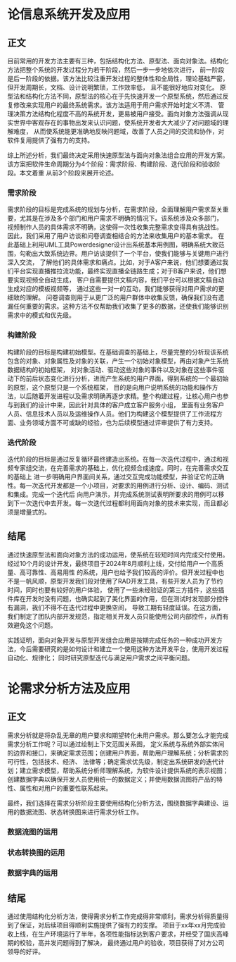 # 论信息系统开发及应用
## 正文
目前常用的开发方法主要有三种，包括结构化方法、原型法、面向对象法。结构化方法把整个系统的开发过程分为若干阶段，然后一步一步地依次进行，
前一阶段是后一阶段的依据。该方法比较注重开发过程的整体性和全局性，理论基础严密，但开发周期长，文档、设计说明繁琐，工作效率低， 且不能很好地应对变化。
原型法和结构化方法不同，原型法的核心在于先快速开发一个原型系统，然后通过反复修改来实现用户的最终系统需求。该方法适用于用户需求开始时定义不清、
管理决策方法结构化程度不高的系统开发，更易被用户接受。面向对象方法强调从现实世界中客观存在的事物出发来认识问题，使系统开发者大大减少了对问题域的理解难度，
从而使系统能更准确地反映问题域，改善了人员之间的交流和协作，对软件复用提供了强有力的支持。

综上所述分析，我们最终决定采用快速原型法与面向对象法组合应用的开发方案。该方案把软件生命周期分为4个阶段：需求阶段、构建阶段、迭代阶段和验收阶段。本文着重
从前3个阶段来展开论述。
### 需求阶段
需求阶段的目标是完成系统的规划与分析，在需求阶段，全面理解用户需求至关重要，尤其是在涉及多个部门和用户需求不明确的情况下。该系统涉及众多部门，
视频制作人员的具体需求不明确，这使得一次性收集完整需求变得具有挑战性。 因此，我们采用了用户访谈和问卷调查相结合的方法来收集用户的基本需求。
在此基础上利用UML工具Powerdesigner设计出系统基本用例图，明确系统大致范围，勾勒出大致系统边界。用户访谈提供了一个平台，使我们能够与关键用户进行深入交流，
了解他们的具体需求和痛点。比如，对于A客户来说，他们想要通过我们平台实现直播推拉流功能，最终实现直播全链路生成；对于B客户来说，他们想要实现视频全自动生成，
客户自需要提供文稿内容，我们平台可以根据文稿自动生成对应的模板视频等， 通过这些一对一的互动，我们能够获得对用户需求的更细致的理解。
问卷调查则用于从更广泛的用户群体中收集反馈，确保我们没有遗漏任何重要的需求。这种方法不仅帮助我们收集了更多的数据，还使我们能够识别需求中的模式和优先级。
### 构建阶段
构建阶段的目标是构建初始模型。在基础调查的基础上，尽量完整的分析现该系统包含的对象、对象属性及对象的关联，产生一个初始对象模型，再由对象产生系统数据结构的初始框架，
对对象活动、驱动这些对象的事件以及对象在这些事件驱动下的前后状态变化进行分析，进而产生系统的用户界面，得到系统的一个最初始的原型，这个原型只是一个系统框架，
目的是向用户说明系统的功能和操作方法，以后随着开发进程以及需求明确再逐步求精。整个构建过程，让核心用户也参与到我们的设计中来，因此针对具体的客户成立客户服务小组，
里面有业务客户人员、信息技术人员以及运维操作人员。他们为构建这个模型提供了工作流程方面、业务领域方面不可或缺的经验，也为后续模型通过评审提供了有力支持。
### 迭代阶段
迭代阶段的目标是通过反复循环最终建造出系统。在每一次迭代过程中，通过和视频专家组交流，在完善需求的基础上，优化视频合成速度。同时，在完善需求交互的基础上
进一步明确用户界面间关系，通过交互完成功能模型，并验证它的正确性。每一次迭代开发都是一个小项目，对要求的用例进行分析、设计、编码、测试和集成。完成一个迭代后
向用户演示，并完成系统测试表明所要求的用例可以移到下一次迭代中去开发。每一次迭代过程都利用面向对象的技术来实现，而且都必须是增量式的。
## 结尾
通过快速原型法和面向对象方法的成功运用，使系统在较短时间内完成交付使用。经过10个月的设计开发，最终项目于2024年8月顺利上线，交付给用户一个高质量、高可靠性、高易用性
的系统，用户也给予我们较高的评价。但开发过程中也不是一帆风顺，原型开发我们段对使用了RAD开发工具，有些开发人员为了节约时间，同时也要有较好的用户体验，
使用了一些未经验证的第三方插件，这些插件库在开发时没有问题，也确实起到了美化界面的作用，但在测试时发现部分控件有漏洞，我们不得不在迭代过程中更换空间，
导致工期有轻度延误。在这方面，我们制定了团队内部开发规范，指定相关开发人员只能使用公司内部控件，从而有效避免这个问题。

实践证明，面向对象开发与原型开发组合应用是按期完成任务的一种成功开发方法，今后需要研究的是如何设计和建立一个使用这种方法开发平台，使用开发过程自动化、规律化；
同时研究原型迭代与满足用户需求之间平衡问题。

# 论需求分析方法及应用
## 正文
需求分析就是将杂乱无章的用户要求和期望转化未用户需求。那么要怎么才能完成需求分析工作呢？可以通过绘制上下文范围关系图，
定义系统与系统外部实体间的边界和接口，来确定需求范围；创建用户界面，帮助用户理解系统；分析需求的可行性，包括技术、经济、
法律等；确定需求优先级，制定出系统研发的迭代计划；建立需求模型，帮助系统分析师理解系统，为软件设计提供系统的表示视图；
创建数据字典以确保开发人员使用统一的数据定义；并使用数据流图将产品的特性、属性和对用户的重要性联系起来。

最终，我们选择在需求分析阶段主要使用结构化分析方法，围绕数据字典建设、运用的数据流图、状态转换图来进行需求分析工作。

### 数据流图的运用

### 状态转换图的运用

### 数据字典的运用

## 结尾
通过使用结构化分析方法，使得需求分析工作完成得非常顺利，需求分析得质量得到了保证，对后续项目得顺利实施提供了强有力的支撑。
项目于xx年xx月完成验收上线，在生产环境运行了半年，各项性能指标达到客户要求，并经受了国庆高峰期的校验，高并发问题得到了解决，
最终通过用户的验收，项目获得了对方公司领导的好评。
